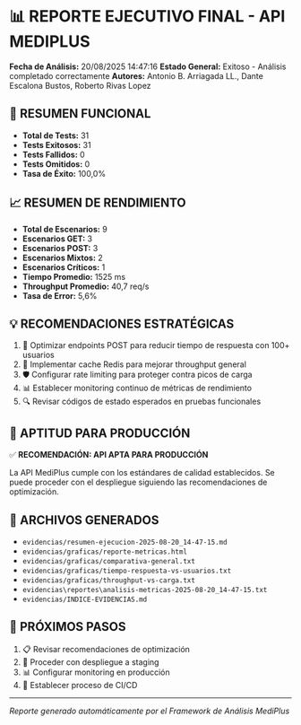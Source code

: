 # 📊 REPORTE EJECUTIVO FINAL - API MEDIPLUS

**Fecha de Análisis:** 20/08/2025 14:47:16
**Estado General:** Exitoso - Análisis completado correctamente
**Autores:** Antonio B. Arriagada LL., Dante Escalona Bustos, Roberto Rivas Lopez

## 🧪 RESUMEN FUNCIONAL

- **Total de Tests:** 31
- **Tests Exitosos:** 31
- **Tests Fallidos:** 0
- **Tests Omitidos:** 0
- **Tasa de Éxito:** 100,0%

## 📈 RESUMEN DE RENDIMIENTO

- **Total de Escenarios:** 9
- **Escenarios GET:** 3
- **Escenarios POST:** 3
- **Escenarios Mixtos:** 2
- **Escenarios Críticos:** 1
- **Tiempo Promedio:** 1525 ms
- **Throughput Promedio:** 40,7 req/s
- **Tasa de Error:** 5,6%

## 💡 RECOMENDACIONES ESTRATÉGICAS

1. 🔧 Optimizar endpoints POST para reducir tiempo de respuesta con 100+ usuarios
2. 💾 Implementar cache Redis para mejorar throughput general
3. 🛡️ Configurar rate limiting para proteger contra picos de carga
4. 📊 Establecer monitoring continuo de métricas de rendimiento
5. 🔍 Revisar códigos de estado esperados en pruebas funcionales

## 🎯 APTITUD PARA PRODUCCIÓN

✅ **RECOMENDACIÓN: API APTA PARA PRODUCCIÓN**

La API MediPlus cumple con los estándares de calidad establecidos. Se puede proceder con el despliegue siguiendo las recomendaciones de optimización.

## 📁 ARCHIVOS GENERADOS

- `evidencias/resumen-ejecucion-2025-08-20_14-47-15.md`
- `evidencias/graficas/reporte-metricas.html`
- `evidencias/graficas/comparativa-general.txt`
- `evidencias/graficas/tiempo-respuesta-vs-usuarios.txt`
- `evidencias/graficas/throughput-vs-carga.txt`
- `evidencias\reportes\analisis-metricas-2025-08-20_14-47-15.txt`
- `evidencias/INDICE-EVIDENCIAS.md`

## 🚀 PRÓXIMOS PASOS

1. 📋 Revisar recomendaciones de optimización
2. 🚀 Proceder con despliegue a staging
3. 📊 Configurar monitoring en producción
4. 🔄 Establecer proceso de CI/CD

---
*Reporte generado automáticamente por el Framework de Análisis MediPlus*
